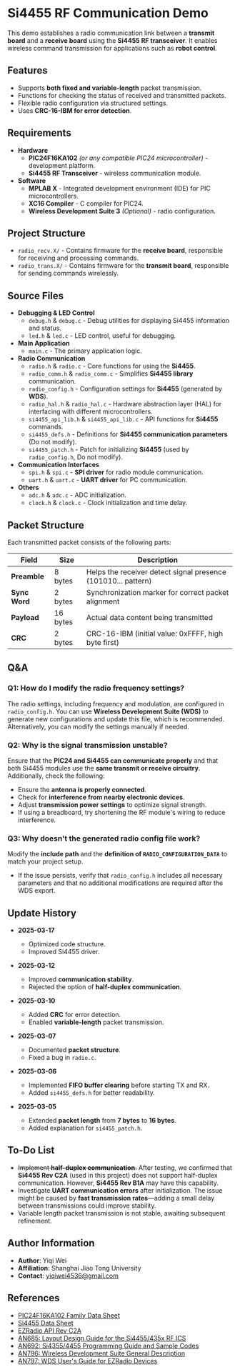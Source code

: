 # Si4455 RF Communication Demo

This demo establishes a radio communication link between a **transmit board** and a **receive board** using the **Si4455 RF transceiver**. It enables wireless command transmission for applications such as **robot control**.

  ## Features

  - Supports **both fixed and variable-length** packet transmission.
  - Functions for checking the status of received and transmitted packets.
  - Flexible radio configuration via structured settings.
  - Uses **CRC-16-IBM for error detection**.

  ## Requirements

  - **Hardware**
    - **PIC24F16KA102** *(or any compatible PIC24 microcontroller)* - development platform.
    - **Si4455 RF Transceiver** - wireless communication module.
  - **Software**
    - **MPLAB X** - Integrated development environment (IDE) for PIC microcontrollers.
    - **XC16 Compiler** - C compiler for PIC24.
    - **Wireless Development Suite 3** *(Optional)* - radio configuration.

  ## Project Structure

  - `radio_recv.X/` - Contains firmware for the **receive board**, responsible for receiving and processing commands.
  - `radio_trans.X/` - Contains firmware for the **transmit board**, responsible for sending commands wirelessly.

  ## Source Files

  - **Debugging & LED Control**
    - `debug.h` & `debug.c` - Debug utilities for displaying Si4455 information and status.
    - `led.h` & `led.c` - LED control, useful for debugging.
  - **Main Application**
    - `main.c` - The primary application logic.
  - **Radio Communication**
    - `radio.h` & `radio.c` - Core functions for using the **Si4455**.
    - `radio_comm.h` & `radio_comm.c` - Simplifies **Si4455 library** communication.
    - `radio_config.h` - Configuration settings for **Si4455** (generated by **WDS**).
    - `radio_hal.h` & `radio_hal.c` - Hardware abstraction layer (HAL) for interfacing with different microcontrollers.
    - `si4455_api_lib.h` & `si4455_api_lib.c` - API functions for **Si4455** commands.
    - `si4455_defs.h` - Definitions for **Si4455 communication parameters** (Do not modify).
    - `si4455_patch.h` - Patch for initializing **Si4455** (used by `radio_config.h`, Do not modify).
  - **Communication Interfaces**
    - `spi.h` & `spi.c` - **SPI driver** for radio module communication.
    - `uart.h` & `uart.c` - **UART driver** for PC communication.
  - **Others**
    - `adc.h` & `adc.c` - ADC initialization.
    - `clock.h` & `clock.c` - Clock initialization and time delay.

  ## Packet Structure

  Each transmitted packet consists of the following parts:

|Field|Size|Description|
|-------------|-------|----------------------------------|
|**Preamble**|8 bytes|Helps the receiver detect signal presence (101010... pattern)|
|**Sync Word**|2 bytes|Synchronization marker for correct packet alignment|
|**Payload**|16 bytes|Actual data content being transmitted|
|**CRC**|2 bytes|CRC-16-IBM (initial value: 0xFFFF, high byte first)|

## Q&A

### **Q1: How do I modify the radio frequency settings?**

The radio settings, including frequency and modulation, are configured in `radio_config.h`. You can use **Wireless Development Suite (WDS)** to generate new configurations and update this file, which is recommended. Alternatively, you can modify the settings manually if needed.

### **Q2: Why is the signal transmission unstable?**

Ensure that the **PIC24 and Si4455 can communicate properly** and that both Si4455 modules use the **same transmit or receive circuitry**. Additionally, check the following:

- Ensure the **antenna is properly connected**.
- Check for **interference from nearby electronic devices**.
- Adjust **transmission power settings** to optimize signal strength.
- If using a breadboard, try shortening the RF module's wiring to reduce interference.

### **Q3: Why doesn't the generated radio config file work?**

Modify the **include path** and the **definition of `RADIO_CONFIGURATION_DATA`** to match your project setup.

- If the issue persists, verify that `radio_config.h` includes all necessary parameters and that no additional modifications are required after the WDS export.

## Update History

- **2025-03-17**
  - Optimized code structure.
  - Improved Si4455 driver.

- **2025-03-12**
  - Improved **communication stability**.
  - Rejected the option of **half-duplex communication**.
  
- **2025-03-10**
  - Added **CRC** for error detection.
  - Enabled **variable-length** packet transmission.
  
- **2025-03-07**
  - Documented **packet structure**.
  - Fixed a bug in `radio.c`.
  
- **2025-03-06**
  - Implemented **FIFO buffer clearing** before starting TX and RX.
  - Added `si4455_defs.h` for better readability.
  
- **2025-03-05**
  - Extended **packet length** from **7 bytes** to **16 bytes**.
  - Added explanation for `si4455_patch.h`.

## To-Do List

  - ~~Implement **half-duplex communication**.~~ After testing, we confirmed that **Si4455 Rev C2A** (used in this project) does not support half-duplex communication. However, **Si4455 Rev B1A** may have this capability.
  - Investigate **UART communication errors** after initialization. The issue might be caused by **fast transmission rates**—adding a small delay between transmissions could improve stability.
  - Variable length packet transmission is not stable, awaiting subsequent refinement.

## Author Information

  - **Author**: Yiqi Wei
  - **Affiliation**: Shanghai Jiao Tong University
  - **Contact**: yiqiwei4536@gmail.com

## References

- [PIC24F16KA102 Family Data Sheet](https://ww1.microchip.com/downloads/en/DeviceDoc/39927c.pdf)
- [Si4455 Data Sheet](https://www.silabs.com/documents/public/data-sheets/Si4455.pdf)
- [EZRadio API Rev C2A](https://www.silabs.com/documents/public/application-notes/EZRadio_REVC2_API.zip)
- [AN685: Layout Design Guide for the Si4455/435x RF ICS](https://www.silabs.com/documents/public/application-notes/AN685.pdf)
- [AN692: Si4355/4455 Programming Guide and Sample Codes](https://www.silabs.com/documents/public/application-notes/AN692.pdf)
- [AN796: Wireless Development Suite General Description](https://www.silabs.com/documents/public/application-notes/AN796.pdf)
- [AN797: WDS User's Guide for EZRadio Devices](https://www.silabs.com/documents/public/application-notes/AN797.pdf)
